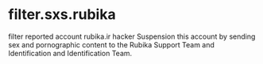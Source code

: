# filter.sxs.rubika
filter reported account rubika.ir hacker
Suspension this account by sending sex and pornographic content to the Rubika Support Team and Identification and Identification Team. 
